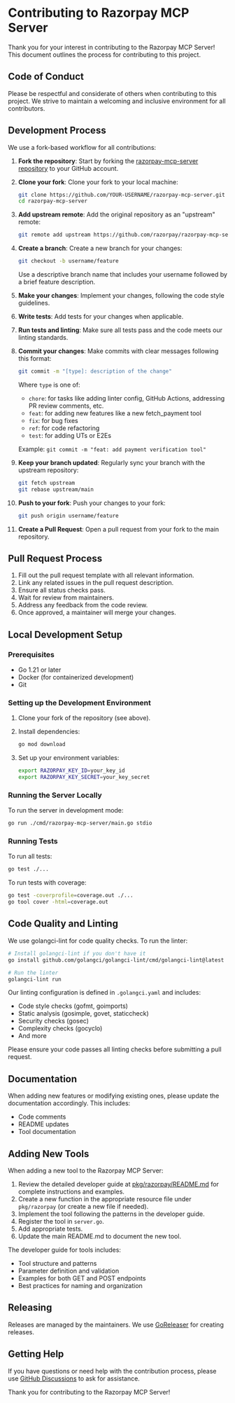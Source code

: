 # Contributing to Razorpay MCP Server

Thank you for your interest in contributing to the Razorpay MCP Server! This document outlines the process for contributing to this project.

## Code of Conduct

Please be respectful and considerate of others when contributing to this project. We strive to maintain a welcoming and inclusive environment for all contributors.

## Development Process

We use a fork-based workflow for all contributions:

1. **Fork the repository**: Start by forking the [razorpay-mcp-server repository](https://github.com/razorpay/razorpay-mcp-server) to your GitHub account.

2. **Clone your fork**: Clone your fork to your local machine:
   ```bash
   git clone https://github.com/YOUR-USERNAME/razorpay-mcp-server.git
   cd razorpay-mcp-server
   ```

3. **Add upstream remote**: Add the original repository as an "upstream" remote:
   ```bash
   git remote add upstream https://github.com/razorpay/razorpay-mcp-server.git
   ```

4. **Create a branch**: Create a new branch for your changes:
   ```bash
   git checkout -b username/feature
   ```
   Use a descriptive branch name that includes your username followed by a brief feature description.

5. **Make your changes**: Implement your changes, following the code style guidelines.

6. **Write tests**: Add tests for your changes when applicable.

7. **Run tests and linting**: Make sure all tests pass and the code meets our linting standards.

8. **Commit your changes**: Make commits with clear messages following this format:
   ```bash
   git commit -m "[type]: description of the change"
   ```
   Where `type` is one of:
   - `chore`: for tasks like adding linter config, GitHub Actions, addressing PR review comments, etc.
   - `feat`: for adding new features like a new fetch_payment tool
   - `fix`: for bug fixes
   - `ref`: for code refactoring
   - `test`: for adding UTs or E2Es
   
   Example: `git commit -m "feat: add payment verification tool"`

9. **Keep your branch updated**: Regularly sync your branch with the upstream repository:
   ```bash
   git fetch upstream
   git rebase upstream/main
   ```

10. **Push to your fork**: Push your changes to your fork:
    ```bash
    git push origin username/feature
    ```

11. **Create a Pull Request**: Open a pull request from your fork to the main repository.

## Pull Request Process

1. Fill out the pull request template with all relevant information.
2. Link any related issues in the pull request description.
3. Ensure all status checks pass.
4. Wait for review from maintainers.
5. Address any feedback from the code review.
6. Once approved, a maintainer will merge your changes.

## Local Development Setup

### Prerequisites

- Go 1.21 or later
- Docker (for containerized development)
- Git

### Setting up the Development Environment

1. Clone your fork of the repository (see above).

2. Install dependencies:
   ```bash
   go mod download
   ```

3. Set up your environment variables:
   ```bash
   export RAZORPAY_KEY_ID=your_key_id
   export RAZORPAY_KEY_SECRET=your_key_secret
   ```

### Running the Server Locally

To run the server in development mode:

```bash
go run ./cmd/razorpay-mcp-server/main.go stdio
```

### Running Tests

To run all tests:

```bash
go test ./...
```

To run tests with coverage:

```bash
go test -coverprofile=coverage.out ./...
go tool cover -html=coverage.out
```

## Code Quality and Linting

We use golangci-lint for code quality checks. To run the linter:

```bash
# Install golangci-lint if you don't have it
go install github.com/golangci/golangci-lint/cmd/golangci-lint@latest

# Run the linter
golangci-lint run
```

Our linting configuration is defined in `.golangci.yaml` and includes:
- Code style checks (gofmt, goimports)
- Static analysis (gosimple, govet, staticcheck)
- Security checks (gosec)
- Complexity checks (gocyclo)
- And more

Please ensure your code passes all linting checks before submitting a pull request.

## Documentation

When adding new features or modifying existing ones, please update the documentation accordingly. This includes:

- Code comments
- README updates
- Tool documentation

## Adding New Tools

When adding a new tool to the Razorpay MCP Server:

1. Review the detailed developer guide at [pkg/razorpay/README.md](pkg/razorpay/README.md) for complete instructions and examples.
2. Create a new function in the appropriate resource file under `pkg/razorpay` (or create a new file if needed).
3. Implement the tool following the patterns in the developer guide.
4. Register the tool in `server.go`.
5. Add appropriate tests.
6. Update the main README.md to document the new tool.

The developer guide for tools includes:
- Tool structure and patterns
- Parameter definition and validation
- Examples for both GET and POST endpoints
- Best practices for naming and organization

## Releasing

Releases are managed by the maintainers. We use [GoReleaser](https://goreleaser.com/) for creating releases.

## Getting Help

If you have questions or need help with the contribution process, please use [GitHub Discussions](https://github.com/razorpay/razorpay-mcp-server/discussions) to ask for assistance.

Thank you for contributing to the Razorpay MCP Server! 